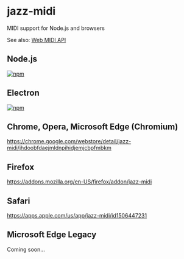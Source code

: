 # jazz-midi
MIDI support for Node.js and browsers

See also: [Web MIDI API](https://github.com/jazz-soft/web-midi)

## Node.js
[![npm](https://img.shields.io/npm/v/jazz-midi.svg)](https://www.npmjs.com/package/jazz-midi)

## Electron
[![npm](https://img.shields.io/npm/v/jazz-midi-electron.svg)](https://www.npmjs.com/package/jazz-midi-electron)

## Chrome, Opera, Microsoft Edge (Chromium)
https://chrome.google.com/webstore/detail/jazz-midi/jhdoobfdaejmldnpihidjemjcbpfmbkm

## Firefox
https://addons.mozilla.org/en-US/firefox/addon/jazz-midi

## Safari
https://apps.apple.com/us/app/jazz-midi/id1506447231

## Microsoft Edge Legacy
Coming soon...
